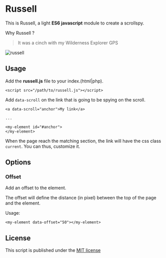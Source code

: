 # Russell

This is Russell, a light **ES6 javascript** module to create a scrollspy.

Why Russell ?
> It was a cinch with my Wilderness Explorer GPS

![russell](https://i.imgflip.com/160r3l.gif)

## Usage

Add the **russell.js** file to your index.(html|php).
```
<script src="/path/to/russell.js"></script>
```

Add `data-scroll` on the link that is going to be spying on the scroll.

```
<a data-scroll="anchor">My link</a>

...

<my-element id="#anchor">
</my-element>
```

When the page reach the matching section, the link will have the css class `current`.
You can thus, customize it.


## Options

### Offset
Add an offset to the element.

The offset will define the distance (in pixel) between the top of the page and the element.

Usage:
```
<my-element data-offset="50"></my-element>
```

## License
This script is published under the [MIT license](./LICENSE)
